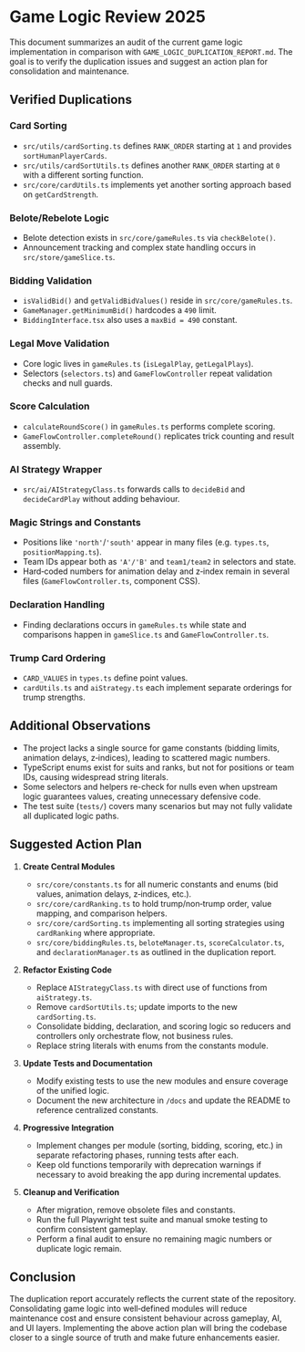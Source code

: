# Game Logic Review 2025

This document summarizes an audit of the current game logic implementation in comparison with `GAME_LOGIC_DUPLICATION_REPORT.md`. The goal is to verify the duplication issues and suggest an action plan for consolidation and maintenance.

## Verified Duplications

### Card Sorting
- `src/utils/cardSorting.ts` defines `RANK_ORDER` starting at `1` and provides `sortHumanPlayerCards`.
- `src/utils/cardSortUtils.ts` defines another `RANK_ORDER` starting at `0` with a different sorting function.
- `src/core/cardUtils.ts` implements yet another sorting approach based on `getCardStrength`.

### Belote/Rebelote Logic
- Belote detection exists in `src/core/gameRules.ts` via `checkBelote()`.
- Announcement tracking and complex state handling occurs in `src/store/gameSlice.ts`.

### Bidding Validation
- `isValidBid()` and `getValidBidValues()` reside in `src/core/gameRules.ts`.
- `GameManager.getMinimumBid()` hardcodes a `490` limit.
- `BiddingInterface.tsx` also uses a `maxBid = 490` constant.

### Legal Move Validation
- Core logic lives in `gameRules.ts` (`isLegalPlay`, `getLegalPlays`).
- Selectors (`selectors.ts`) and `GameFlowController` repeat validation checks and null guards.

### Score Calculation
- `calculateRoundScore()` in `gameRules.ts` performs complete scoring.
- `GameFlowController.completeRound()` replicates trick counting and result assembly.

### AI Strategy Wrapper
- `src/ai/AIStrategyClass.ts` forwards calls to `decideBid` and `decideCardPlay` without adding behaviour.

### Magic Strings and Constants
- Positions like `'north'`/`'south'` appear in many files (e.g. `types.ts`, `positionMapping.ts`).
- Team IDs appear both as `'A'/'B'` and `team1/team2` in selectors and state.
- Hard‑coded numbers for animation delay and z‑index remain in several files (`GameFlowController.ts`, component CSS).

### Declaration Handling
- Finding declarations occurs in `gameRules.ts` while state and comparisons happen in `gameSlice.ts` and `GameFlowController.ts`.

### Trump Card Ordering
- `CARD_VALUES` in `types.ts` define point values.
- `cardUtils.ts` and `aiStrategy.ts` each implement separate orderings for trump strengths.

## Additional Observations

- The project lacks a single source for game constants (bidding limits, animation delays, z‑indices), leading to scattered magic numbers.
- TypeScript enums exist for suits and ranks, but not for positions or team IDs, causing widespread string literals.
- Some selectors and helpers re-check for nulls even when upstream logic guarantees values, creating unnecessary defensive code.
- The test suite (`tests/`) covers many scenarios but may not fully validate all duplicated logic paths.

## Suggested Action Plan

1. **Create Central Modules**
   - `src/core/constants.ts` for all numeric constants and enums (bid values, animation delays, z‑indices, etc.).
   - `src/core/cardRanking.ts` to hold trump/non‑trump order, value mapping, and comparison helpers.
   - `src/core/cardSorting.ts` implementing all sorting strategies using `cardRanking` where appropriate.
   - `src/core/biddingRules.ts`, `beloteManager.ts`, `scoreCalculator.ts`, and `declarationManager.ts` as outlined in the duplication report.

2. **Refactor Existing Code**
   - Replace `AIStrategyClass.ts` with direct use of functions from `aiStrategy.ts`.
   - Remove `cardSortUtils.ts`; update imports to the new `cardSorting.ts`.
   - Consolidate bidding, declaration, and scoring logic so reducers and controllers only orchestrate flow, not business rules.
   - Replace string literals with enums from the constants module.

3. **Update Tests and Documentation**
   - Modify existing tests to use the new modules and ensure coverage of the unified logic.
   - Document the new architecture in `/docs` and update the README to reference centralized constants.

4. **Progressive Integration**
   - Implement changes per module (sorting, bidding, scoring, etc.) in separate refactoring phases, running tests after each.
   - Keep old functions temporarily with deprecation warnings if necessary to avoid breaking the app during incremental updates.

5. **Cleanup and Verification**
   - After migration, remove obsolete files and constants.
   - Run the full Playwright test suite and manual smoke testing to confirm consistent gameplay.
   - Perform a final audit to ensure no remaining magic numbers or duplicate logic remain.

## Conclusion

The duplication report accurately reflects the current state of the repository. Consolidating game logic into well‑defined modules will reduce maintenance cost and ensure consistent behaviour across gameplay, AI, and UI layers. Implementing the above action plan will bring the codebase closer to a single source of truth and make future enhancements easier.
